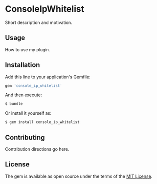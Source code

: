 # ConsoleIpWhitelist
Short description and motivation.

## Usage
How to use my plugin.

## Installation
Add this line to your application's Gemfile:

```ruby
gem 'console_ip_whitelist'
```

And then execute:
```bash
$ bundle
```

Or install it yourself as:
```bash
$ gem install console_ip_whitelist
```

## Contributing
Contribution directions go here.

## License
The gem is available as open source under the terms of the [MIT License](http://opensource.org/licenses/MIT).
